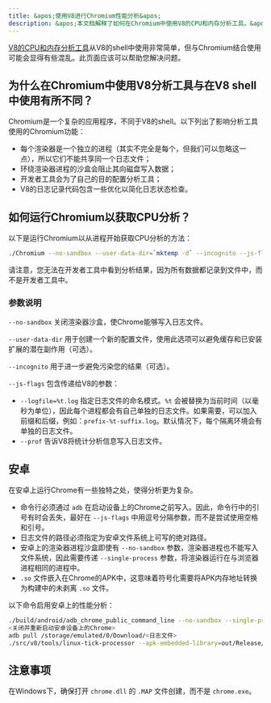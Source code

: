 ```yaml
---
title: &apos;使用V8进行Chromium性能分析&apos;
description: &apos;本文档解释了如何在Chromium中使用V8的CPU和内存分析工具。&apos;
---
```

[V8的CPU和内存分析工具](/docs/profile)从V8的shell中使用非常简单，但与Chromium结合使用可能会显得有些混乱。此页面应该可以帮助您解决问题。

## 为什么在Chromium中使用V8分析工具与在V8 shell中使用有所不同？

Chromium是一个复杂的应用程序，不同于V8的shell。以下列出了影响分析工具使用的Chromium功能：

- 每个渲染器是一个独立的进程（其实不完全是每个，但我们可以忽略这一点），所以它们不能共享同一个日志文件；
- 环绕渲染器进程的沙盒会阻止其向磁盘写入数据；
- 开发者工具会为了自己的目的配置分析工具；
- V8的日志记录代码包含一些优化以简化日志状态检查。

## 如何运行Chromium以获取CPU分析？

以下是运行Chromium以从进程开始获取CPU分析的方法：

```bash
./Chromium --no-sandbox --user-data-dir=`mktemp -d` --incognito --js-flags=&apos;--prof&apos;
```

请注意，您无法在开发者工具中看到分析结果，因为所有数据都记录到文件中，而不是开发者工具中。

### 参数说明

`--no-sandbox` 关闭渲染器沙盒，使Chrome能够写入日志文件。

`--user-data-dir` 用于创建一个新的配置文件，使用此选项可以避免缓存和已安装扩展的潜在副作用（可选）。

`--incognito` 用于进一步避免污染您的结果（可选）。

`--js-flags` 包含传递给V8的参数：

- `--logfile=%t.log` 指定日志文件的命名模式。`%t` 会被替换为当前时间（以毫秒为单位），因此每个进程都会有自己单独的日志文件。如果需要，可以加入前缀和后缀，例如：`prefix-%t-suffix.log`。默认情况下，每个隔离环境会有单独的日志文件。
- `--prof` 告诉V8将统计分析信息写入日志文件。

## 安卓

在安卓上运行Chrome有一些独特之处，使得分析更为复杂。

- 命令行必须通过 `adb` 在启动设备上的Chrome之前写入。因此，命令行中的引号有时会丢失，最好在 `--js-flags` 中用逗号分隔参数，而不是尝试使用空格和引号。
- 日志文件的路径必须指定为安卓文件系统上可写的绝对路径。
- 安卓上的渲染器进程沙盒即使有 `--no-sandbox` 参数，渲染器进程也不能写入文件系统，因此需要传递 `--single-process` 参数，将渲染器运行在与浏览器进程相同的进程中。
- `.so` 文件嵌入在Chrome的APK中，这意味着符号化需要将APK内存地址转换为构建中的未剥离 `.so` 文件。

以下命令启用安卓上的性能分析：

```bash
./build/android/adb_chrome_public_command_line --no-sandbox --single-process --js-flags=&apos;--logfile=/storage/emulated/0/Download/%t.log,--prof&apos;
<关闭并重新启动安卓设备上的Chrome>
adb pull /storage/emulated/0/Download/<日志文件>
./src/v8/tools/linux-tick-processor --apk-embedded-library=out/Release/lib.unstripped/libchrome.so --preprocess <日志文件>
```

## 注意事项

在Windows下，确保打开 `chrome.dll` 的 `.MAP` 文件创建，而不是 `chrome.exe`。

